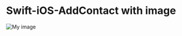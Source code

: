 # Swift-iOS-AddContact with image


![My image](rudiluis.github.com/Swift-iOS-AddContact/Screenshot_iPhone/img.jpg)
